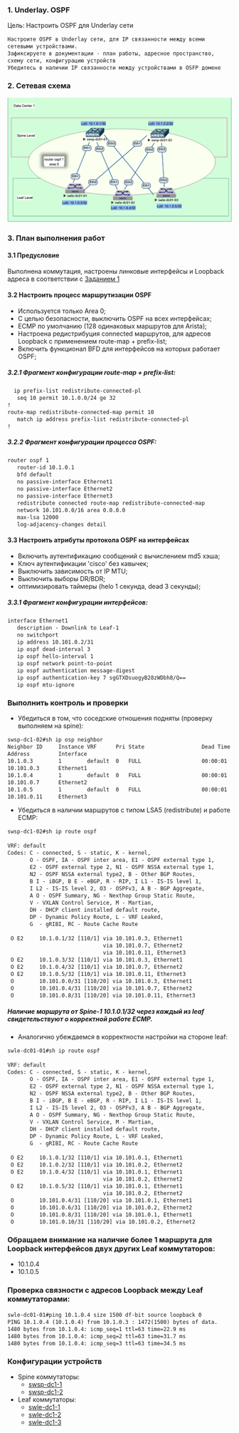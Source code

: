 ### 1. Underlay. OSPF
Цель: Настроить OSPF для Underlay сети

    Настроите OSPF в Underlay сети, для IP связанности между всеми сетевыми устройствами.
    Зафиксируете в документации - план работы, адресное пространство, схему сети, конфигурацию устройств
    Убедитесь в наличии IP связанности между устройствами в OSFP домене

### 2. Сетевая схема
  ![](nettop-lab02.png)


### 3. План выполнения работ
#### 3.1 Предусловие
Выполнена коммутация, настроены линковые интерфейсы и Loopback адреса в соответствии с [Заданием 1](https://github.com/rinatkaa/DataCenterLabs/tree/7e59cc8ceb32a081ec70271e0248e5d9934b8caa/lab01)


#### 3.2 Настроить процесс маршрутизации OSPF
- Используется только Area 0;
- С целью безопасности, выключить OSPF на всех интерфейсах;
- ECMP по умолчанию (128 одинаковых маршрутов для Arista);
- Настроена редистрибуция connected маршрутов, для адресов Loopback с применением route-map + prefix-list;
- Включить функционал BFD для интерфейсов на которых работает OSPF;
  
##### 3.2.1 Фрагмент конфигурации route-map + prefix-list:
```
  ip prefix-list redistribute-connected-pl
   seq 10 permit 10.1.0.0/24 ge 32
!
route-map redistribute-connected-map permit 10
   match ip address prefix-list redistribute-connected-pl
!
```

##### 3.2.2 Фрагмент конфигурации процесса OSPF:
```
router ospf 1
   router-id 10.1.0.1
   bfd default
   no passive-interface Ethernet1
   no passive-interface Ethernet2
   no passive-interface Ethernet3
   redistribute connected route-map redistribute-connected-map
   network 10.101.0.0/16 area 0.0.0.0
   max-lsa 12000
   log-adjacency-changes detail
```

#### 3.3 Настроить атрибуты протокола OSPF на интерфейсах
- Включить аутентификацию сообщений с вычислением md5 хэша;
- Ключ аутентификации 'cisco' без кавычек;
- Выключить зависимость от IP MTU;
- Выключить выборы DR/BDR;
- оптимизировать таймеры (helo 1 секунда, dead 3 секунды);

##### 3.3.1 Фрагмент конфигурации интерфейсов:
```
interface Ethernet1
   description - Downlink to Leaf-1
   no switchport
   ip address 10.101.0.2/31
   ip ospf dead-interval 3
   ip ospf hello-interval 1
   ip ospf network point-to-point
   ip ospf authentication message-digest
   ip ospf authentication-key 7 sgGTXDsuogyB28zWDbh8/Q==
   ip ospf mtu-ignore
```

### Выполнить контроль и проверки

- Убедиться в том, что соседские отношения подняты (проверку выполняем на spine):
```
swsp-dc1-02#sh ip osp neighbor
Neighbor ID     Instance VRF      Pri State                  Dead Time   Address         Interface
10.1.0.3        1        default  0   FULL                   00:00:01    10.101.0.3      Ethernet1
10.1.0.4        1        default  0   FULL                   00:00:01    10.101.0.7      Ethernet2
10.1.0.5        1        default  0   FULL                   00:00:01    10.101.0.11     Ethernet3
```

- Убедиться в наличии маршрутов с типом LSA5 (redistribute) и работе ECMP:
```
swsp-dc1-02#sh ip route ospf

VRF: default
Codes: C - connected, S - static, K - kernel,
       O - OSPF, IA - OSPF inter area, E1 - OSPF external type 1,
       E2 - OSPF external type 2, N1 - OSPF NSSA external type 1,
       N2 - OSPF NSSA external type2, B - Other BGP Routes,
       B I - iBGP, B E - eBGP, R - RIP, I L1 - IS-IS level 1,
       I L2 - IS-IS level 2, O3 - OSPFv3, A B - BGP Aggregate,
       A O - OSPF Summary, NG - Nexthop Group Static Route,
       V - VXLAN Control Service, M - Martian,
       DH - DHCP client installed default route,
       DP - Dynamic Policy Route, L - VRF Leaked,
       G  - gRIBI, RC - Route Cache Route

 O E2     10.1.0.1/32 [110/1] via 10.101.0.3, Ethernet1
                              via 10.101.0.7, Ethernet2
                              via 10.101.0.11, Ethernet3
 O E2     10.1.0.3/32 [110/1] via 10.101.0.3, Ethernet1
 O E2     10.1.0.4/32 [110/1] via 10.101.0.7, Ethernet2
 O E2     10.1.0.5/32 [110/1] via 10.101.0.11, Ethernet3
 O        10.101.0.0/31 [110/20] via 10.101.0.3, Ethernet1
 O        10.101.0.4/31 [110/20] via 10.101.0.7, Ethernet2
 O        10.101.0.8/31 [110/20] via 10.101.0.11, Ethernet3
```

##### Наличие маршрута от Spine-1 10.1.0.1/32 через каждый из leaf свидетельствуют о корректной работе ECMP.

- Аналогично убеждаемся в корректности настройки на стороне leaf:

```
swle-dc01-01#sh ip route ospf

VRF: default
Codes: C - connected, S - static, K - kernel,
       O - OSPF, IA - OSPF inter area, E1 - OSPF external type 1,
       E2 - OSPF external type 2, N1 - OSPF NSSA external type 1,
       N2 - OSPF NSSA external type2, B - Other BGP Routes,
       B I - iBGP, B E - eBGP, R - RIP, I L1 - IS-IS level 1,
       I L2 - IS-IS level 2, O3 - OSPFv3, A B - BGP Aggregate,
       A O - OSPF Summary, NG - Nexthop Group Static Route,
       V - VXLAN Control Service, M - Martian,
       DH - DHCP client installed default route,
       DP - Dynamic Policy Route, L - VRF Leaked,
       G  - gRIBI, RC - Route Cache Route

 O E2     10.1.0.1/32 [110/1] via 10.101.0.1, Ethernet1
 O E2     10.1.0.2/32 [110/1] via 10.101.0.2, Ethernet2
 O E2     10.1.0.4/32 [110/1] via 10.101.0.1, Ethernet1
                              via 10.101.0.2, Ethernet2
 O E2     10.1.0.5/32 [110/1] via 10.101.0.1, Ethernet1
                              via 10.101.0.2, Ethernet2
 O        10.101.0.4/31 [110/20] via 10.101.0.1, Ethernet1
 O        10.101.0.6/31 [110/20] via 10.101.0.2, Ethernet2
 O        10.101.0.8/31 [110/20] via 10.101.0.1, Ethernet1
 O        10.101.0.10/31 [110/20] via 10.101.0.2, Ethernet2
```

### Обращаем внимание на наличие более 1 маршрута для Loopback интерфейсов двух других Leaf коммутаторов:
- 10.1.0.4
- 10.1.0.5

### Проверка связности с адресов Loopback между Leaf коммутаторами:
```
swle-dc01-01#ping 10.1.0.4 size 1500 df-bit source loopback 0
PING 10.1.0.4 (10.1.0.4) from 10.1.0.3 : 1472(1500) bytes of data.
1480 bytes from 10.1.0.4: icmp_seq=1 ttl=63 time=22.9 ms
1480 bytes from 10.1.0.4: icmp_seq=2 ttl=63 time=31.7 ms
1480 bytes from 10.1.0.4: icmp_seq=3 ttl=63 time=34.5 ms
```

### Конфигурации устройств
- Spine коммутаторы:
  - [swsp-dc1-1](configs/swsp-dc1-01-config.txt)
  - [swsp-dc1-2](configs/swsp-dc1-02-config.txt)
- Leaf коммутаторы:
  - [swle-dc1-1](configs/swle-dc1-01-config.txt)
  - [swle-dc1-2](configs/swle-dc1-02-config.txt)
  - [swle-dc1-3](configs/swle-dc1-03-config.txt)
